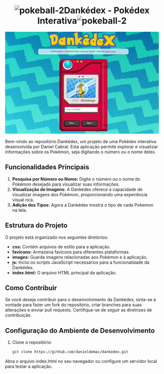 
   <h1 align="center"><img width="20" height="20" src="https://img.icons8.com/color/48/pokeball-2.png" alt="pokeball-2"/>Dankédex - Pokédex Interativa<img width="20" height="20" src="https://img.icons8.com/color/48/pokeball-2.png" alt="pokeball-2"/></h1> 


<div style="text-align: center;"> 
  <img src="images/tela.png" alt="Dankédex Logo" heith="150px">
</div>

Bem-vindo ao repositório Dankédex, um projeto de uma Pokédex interativa desenvolvida por Daniel Cabral. Esta aplicação permite explorar e visualizar informações sobre os Pokémon, seja digitando o número ou o nome deles.

## Funcionalidades Principais

1. **Pesquisa por Número ou Nome:** Digite o número ou o nome do Pokémon desejado para visualizar suas informações.
2. **Visualização de Imagens:** A Dankédex oferece a capacidade de visualizar imagens dos Pokémon, proporcionando uma experiência visual rica.
3. **Adição dos Tipos:** Agora a Dankédex mostra o tipo de cada Pokemon na tela.

## Estrutura do Projeto

O projeto está organizado nos seguintes diretórios:

- **css:** Contém arquivos de estilo para a aplicação.
- **favicons:** Armazena favicons para diferentes plataformas.
- **images:** Guarda imagens relacionadas aos Pokémon e à aplicação.
- **js:** Inclui os scripts JavaScript necessários para a funcionalidade da Dankédex.
- **index.html:** O arquivo HTML principal da aplicação.

## Como Contribuir

Se você deseja contribuir para o desenvolvimento da Dankédex, sinta-se à vontade para fazer um fork do repositório, criar branches para suas alterações e enviar pull requests. Certifique-se de seguir as diretrizes de contribuição.

## Configuração do Ambiente de Desenvolvimento

1. Clone o repositório:

   ```bash
   git clone https://github.com/danieldemac/dankedex.git

Abra o arquivo index.html no seu navegador ou configure um servidor local para testar a aplicação.
